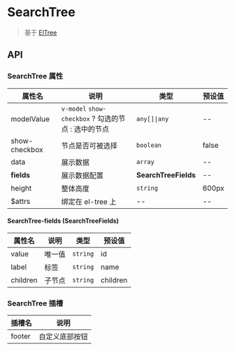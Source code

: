 # SearchTree

> 基于 [ElTree](https://element-plus.org/zh-CN/component/tree.html)

## API

### SearchTree 属性

| 属性名        | 说明              | 类型                 | 预设值 |
| ------------- | ----------------- | -------------------- | ------ |
| modelValue    | `v-model` `show-checkbox` ? 勾选的节点 : 选中的节点  | `any[]\|any`         | --     |
| show-checkbox | 节点是否可被选择  | `boolean`            | false  |
| data          | 展示数据          | `array`              | --     |
| **fields**    | 展示数据配置      | **SearchTreeFields** | --     |
| height        | 整体高度          | `string`             | 600px  |
| $attrs        | 绑定在 el-tree 上 | --                   | --     |

#### SearchTree-fields (SearchTreeFields)

| 属性名   | 说明   | 类型     | 预设值   |
| -------- | ------ | -------- | -------- |
| value    | 唯一值 | `string` | id       |
| label    | 标签   | `string` | name     |
| children | 子节点 | `string` | children |

### SearchTree 插槽

| 插槽名 | 说明           |
| ------ | -------------- |
| footer | 自定义底部按钮 |
